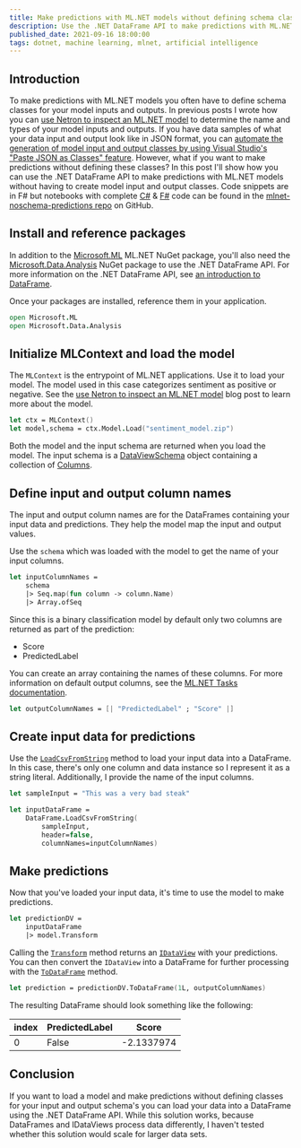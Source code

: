 ```yaml
---
title: Make predictions with ML.NET models without defining schema classes
description: Use the .NET DataFrame API to make predictions with ML.NET models without defining model input and output schema classes. 
published_date: 2021-09-16 18:00:00
tags: dotnet, machine learning, mlnet, artificial intelligence
---
```


## Introduction

To make predictions with ML.NET models you often have to define schema classes for your model inputs and outputs. In previous posts I wrote how you can [use Netron to inspect an ML.NET model](inspect-mlnet-models-netron.html) to determine the name and types of your model inputs and outputs. If you have data samples of what your data input and output look like in JSON format, you can [automate the generation of model input and output classes by using Visual Studio's "Paste JSON as Classes" feature](vs-automate-mlnet-schema-generation.html). However, what if you want to make predictions without defining these classes? In this post I'll show how you can use the .NET DataFrame API to make predictions with ML.NET models without having to create model input and output classes. Code snippets are in F# but notebooks with complete [C#](https://github.com/lqdev/mlnet-noschema-predictions/blob/main/CSharp-NB.ipynb) & [F#](https://github.com/lqdev/mlnet-noschema-predictions/blob/main/FSharp-NB.ipynb) code can be found in the [mlnet-noschema-predictions repo](https://github.com/lqdev/mlnet-noschema-predictions) on GitHub.

## Install and reference packages

In addition to the [Microsoft.ML](https://www.nuget.org/packages/Microsoft.ML/) ML.NET NuGet package, you'll also need the [Microsoft.Data.Analysis](https://www.nuget.org/packages/Microsoft.Data.Analysis/) NuGet package to use the .NET DataFrame API. For more information on the .NET DataFrame API, see [an introduction to DataFrame](https://devblogs.microsoft.com/dotnet/an-introduction-to-dataframe/).

Once your packages are installed, reference them in your application.

```fsharp
open Microsoft.ML
open Microsoft.Data.Analysis
```

## Initialize MLContext and load the model

The `MLContext` is the entrypoint of ML.NET applications. Use it to load your model. The model used in this case categorizes sentiment as positive or negative. See the [use Netron to inspect an ML.NET model](inspect-mlnet-models-netron.html) blog post to learn more about the model.

```fsharp
let ctx = MLContext()
let model,schema = ctx.Model.Load("sentiment_model.zip")
```

Both the model and the input schema are returned when you load the model. The input schema is a [DataViewSchema](https://docs.microsoft.com/dotnet/api/microsoft.ml.dataviewschema?view=ml-dotnet) object containing a collection of [Columns](https://docs.microsoft.com/dotnet/api/microsoft.ml.dataviewschema.column?view=ml-dotnet).

## Define input and output column names

The input and output column names are for the DataFrames containing your input data and predictions. They help the model map the input and output values.

Use the `schema` which was loaded with the model to get the name of your input columns.

```fsharp
let inputColumnNames = 
    schema 
    |> Seq.map(fun column -> column.Name) 
    |> Array.ofSeq
```

Since this is a binary classification model by default only two columns are returned as part of the prediction:

- Score
- PredictedLabel

You can create an array containing the names of these columns. For more information on default output columns, see the [ML.NET Tasks documentation](https://docs.microsoft.com/dotnet/machine-learning/resources/tasks#binary-classification-inputs-and-outputs).

```fsharp
let outputColumnNames = [| "PredictedLabel" ; "Score" |]
```

## Create input data for predictions

Use the [`LoadCsvFromString`](https://docs.microsoft.com/dotnet/api/microsoft.data.analysis.dataframe.loadcsvfromstring?view=ml-dotnet-preview#Microsoft_Data_Analysis_DataFrame_LoadCsvFromString_System_String_System_Char_System_Boolean_System_String___System_Type___System_Int64_System_Int32_System_Boolean_) method to load your input data into a DataFrame. In this case, there's only one column and data instance so I represent it as a string literal. Additionally, I provide the name of the input columns.

```fsharp
let sampleInput = "This was a very bad steak"

let inputDataFrame = 
    DataFrame.LoadCsvFromString(
        sampleInput, 
        header=false, 
        columnNames=inputColumnNames)
```

## Make predictions

Now that you've loaded your input data, it's time to use the model to make predictions.

```fsharp
let predictionDV = 
    inputDataFrame 
    |> model.Transform 
```

Calling the [`Transform`](https://docs.microsoft.com/dotnet/api/microsoft.ml.itransformer.transform?view=ml-dotnet#Microsoft_ML_ITransformer_Transform_Microsoft_ML_IDataView_) method  returns an [`IDataView`](https://docs.microsoft.com/dotnet/api/microsoft.ml.idataview?view=ml-dotnet) with your predictions. You can then convert the `IDataView` into a DataFrame for further processing with the [`ToDataFrame`](https://docs.microsoft.com/dotnet/api/microsoft.ml.idataviewextensions.todataframe?view=ml-dotnet-preview) method.

```fsharp
let prediction = predictionDV.ToDataFrame(1L, outputColumnNames)
```

The resulting DataFrame should look something like the following:

| index | PredictedLabel | Score | 
|---|---|---|
|0 |False | -2.1337974 |

## Conclusion

If you want to load a model and make predictions without defining  classes for your input and output schema's you can load your data into a DataFrame using the .NET DataFrame API. While this solution works, because DataFrames and IDataViews process data differently, I haven't tested whether this solution would scale for larger data sets.
